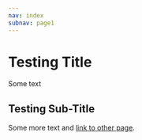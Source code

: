 ```yaml
---
nav: index
subnav: page1
---
```


# Testing Title

Some text

## Testing Sub-Title

Some more text and [link to other page](page1).

